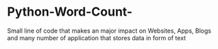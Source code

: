 # Python-Word-Count-
Small line of code that makes an major impact on Websites, Apps, Blogs and many number of application that stores data in form of text
